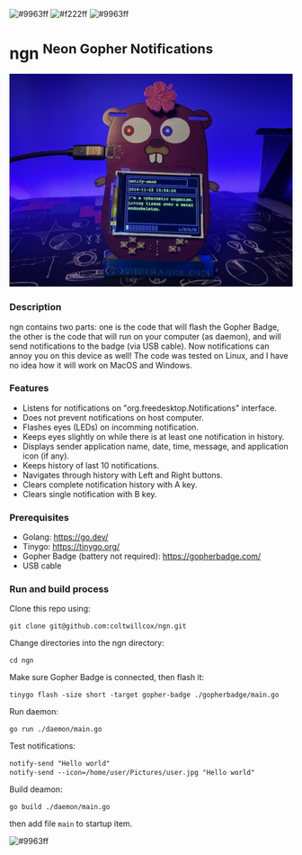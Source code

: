 ![#9963ff](https://placehold.co/800x15/9963ff/9963ff.png)
![#f222ff](https://placehold.co/800x150/161925/f222ff.png?text=ngn&font=raleway)
![#9963ff](https://placehold.co/800x15/9963ff/9963ff.png)

# ngn <sup>Neon Gopher Notifications</sup>

<img src="https://raw.githubusercontent.com/coltwillcox/ngn/master/pictures/badge-0.jpg" width="800">

### Description

ngn contains two parts: one is the code that will flash the Gopher Badge, the other is the code that will run on your computer (as daemon), and will send notifications to the badge (via USB cable). Now notifications can annoy you on this device as well!
The code was tested on Linux, and I have no idea how it will work on MacOS and Windows.

### Features
-   Listens for notifications on "org.freedesktop.Notifications" interface.
-   Does not prevent notifications on host computer.
-   Flashes eyes (LEDs) on incomming notification.
-   Keeps eyes slightly on while there is at least one notification in history.
-   Displays sender application name, date, time, message, and application icon (if any).
-   Keeps history of last 10 notifications.
-   Navigates through history with Left and Right buttons.
-   Clears complete notification history with A key.
-   Clears single notification with B key.

### Prerequisites

-   Golang: https://go.dev/
-   Tinygo: https://tinygo.org/
-   Gopher Badge (battery not required): https://gopherbadge.com/
-   USB cable

### Run and build process

Clone this repo using:
```shell
git clone git@github.com:coltwillcox/ngn.git
```

Change directories into the ngn directory:
```shell
cd ngn
```

Make sure Gopher Badge is connected, then flash it:
```shell
tinygo flash -size short -target gopher-badge ./gopherbadge/main.go
```

Run daemon:
```shell
go run ./daemon/main.go 
```

Test notifications:
```shell
notify-send "Hello world"
notify-send --icon=/home/user/Pictures/user.jpg "Hello world"
```

Build deamon:
```shell
go build ./daemon/main.go 
```
then add file `main` to startup item.

![#9963ff](https://placehold.co/800x15/9963ff/9963ff.png)
